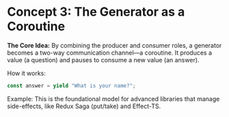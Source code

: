 # Concept 3: The Generator as a Coroutine

**The Core Idea:** By combining the producer and consumer roles, a generator becomes a two-way communication channel—a coroutine. It produces a value (a question) and pauses to consume a new value (an answer).

How it works:

```typescript
const answer = yield "What is your name?";
```

Example: This is the foundational model for advanced libraries that manage side-effects, like Redux Saga (put/take) and Effect-TS.
